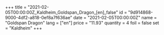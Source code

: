 +++
title = "2021-02-05T00:00:00Z_Kaldheim_Goldspan_Dragon_[en]_false"
id = "9d914868-9000-4df2-a818-0ef8a7f636ae"
date = "2021-02-05T00:00:00Z"
name = "Goldspan Dragon"
lang = ["en"]
price = "11.93"
quantity = 4
foil = false
set = "Kaldheim"
+++
